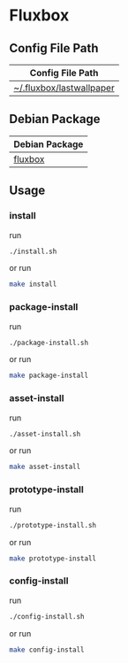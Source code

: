 
# Fluxbox




## Config File Path

| Config File Path |
| --- |
| [~/.fluxbox/lastwallpaper](./asset/overlay/etc/skel/.fluxbox/lastwallpaper) |




## Debian Package

| Debian Package |
| --- |
| [fluxbox](https://packages.debian.org/stable/fluxbox) |




## Usage


### install

run

``` sh
./install.sh
```

or run

``` sh
make install
```


### package-install

run

``` sh
./package-install.sh
```

or run

``` sh
make package-install
```


### asset-install

run

``` sh
./asset-install.sh
```

or run

``` sh
make asset-install
```


### prototype-install

run

``` sh
./prototype-install.sh
```

or run

``` sh
make prototype-install
```


### config-install

run

``` sh
./config-install.sh
```

or run

``` sh
make config-install
```
